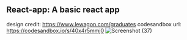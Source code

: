 ## React-app: A basic react app 
design credit: https://www.lewagon.com/graduates
codesandbox url: https://codesandbox.io/s/40x4r5mmj0
![Screenshot (37)](https://user-images.githubusercontent.com/46995138/55249210-d4ef7b00-524b-11e9-841a-e64401ba89e7.png)
